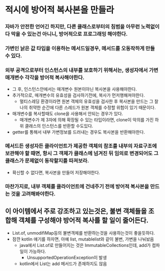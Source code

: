 # 적시에 방어적 복사본을 만들라

### 자바가 안전한 언어긴 하지만, 다른 클래스로부터의 침범을 아무런 노력없이 다 막을 수 있는건 아니니, 방어적으로 프로그래밍 해야한다.

### 가변인 낡은 값 타입을 이용하는 메서드일경우, 메서드를 오동작하게 만들 수 있다.

### 외부 공격으로부터 인스턴스의 내부를 보호하기 위해서는, 생성자에서 가변 매개변수 각각을 방어적 복사해야한다.
+ 그 후, 인스턴스안에서는 매개변수 원본이아닌 복사본을 사용해야한다.
+ 추가적으로, 매개변수의 유효성을 검사하기전에, 복사가 먼저행해져야한다.
  + 멀티스레딩 환경이라면 원본 객체의 유효성을 검사한 후 복사본을 만드는 그 찰나의 취약한 순간에 다른 스레드가 원본 객체를 수정할 위험이 있기 때문이다.
+ 매개변수를 복사할때도 clone을 사용해서 안되는 경우가 있다.
  + 매개변수가 제 3자에 의해 확장될 수 있는 타입이라면, clone이 악의를 가진 하위 클래스의 인스턴스를 반환할 수도있다.
+ getter를 통해서 내부 가변정보를 드러내는 경우도 복사본을 반환해야한다.

### 메서드든 생성자든 클라이언트가 제공한 객체의 참조를 내부의 자료구조에 보관해야 할 때면, 항시 그 객체가 클래스에 넘겨진 뒤 임의로 변경되어도 그 클래스가 문제없이 동작할지를 따져보라.
+ 확신할 수 없다면, 복사본을 만들어 저장해야한다.

### 마찬가지로, 내부 객체를 클라이언트에 건네주기 전에 방어적 복사본을 만드는 것을 고려해봐야한다.

## 이 아이템에서 주로 강조하고 있는것은, 불변 객체들을 조합해 객체를 구성해야 방어적 복사를 할 일이 줄어든다.
+ List.of, unmodifiMap등의 불변객체를 반환하는것을 사용하는것이 좋을듯하다.
+ 잠깐 kotlin 얘기를 하자면, 아예 list, mutablelist와 같이 불변, 가변을 나눠놨음
  + java에서 List.of로 만들어지는 것은 ImmutableCollections인데, add가 컴파일이 가능하다.
    + UnsupportedOperationException이 발생
  + kotlin에서 List는 add 메서드가 존재하지도 않음